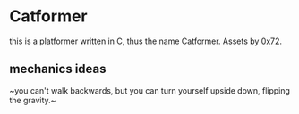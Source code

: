 # Catformer
this is a platformer written in C, thus the name Catformer.
Assets by [0x72](https://0x72.itch.io).

## mechanics ideas
~you can't walk backwards, but you can turn yourself upside down, flipping the gravity.~
